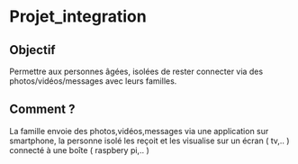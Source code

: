 # Projet_integration
## Objectif

Permettre aux personnes âgées, isolées de rester connecter via des photos/vidéos/messages avec leurs familles.

## Comment ?

La famille envoie des photos,vidéos,messages via une application sur smartphone, la personne isolé les reçoit et les visualise sur un écran ( tv,.. ) connecté à une boîte ( raspbery pi,.. )
